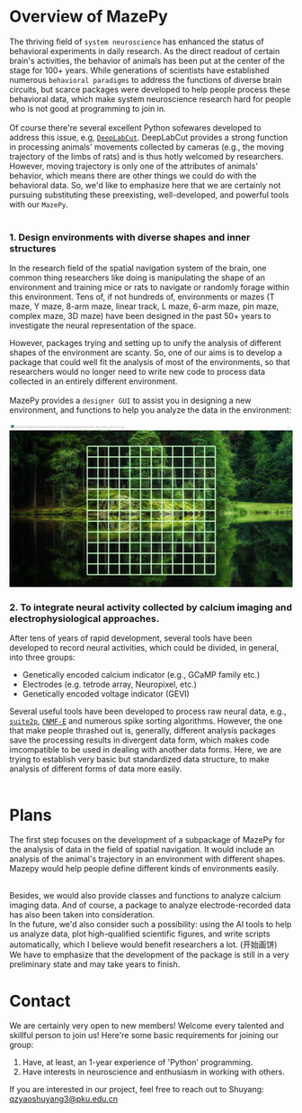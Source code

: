# Overview of MazePy
The thriving field of ``system neuroscience`` has enhanced the status of behavioral experiments in daily research. As the direct readout of certain brain's activities, the behavior of animals has been put at the center of the stage for 100+ years. While generations of scientists have established numerous ``behavioral paradigms`` to address the functions of diverse brain circuits, but scarce packages were developed to help people process these behavioral data, which make system neuroscience research hard for people who is not good at programming to join in.
<br/>
<br/>
Of course there're several excellent Python sofewares developed to address this issue, e.g, [``DeepLabCut``](https://github.com/DeepLabCut/DeepLabCut). DeepLabCut provides a strong function in processing animals' movements collected by cameras (e.g., the moving trajectory of the limbs of rats) and is thus hotly welcomed by researchers. However, moving trajectory is only one of the attributes of animals' behavior, which means there are other things we could do with the behavioral data. So, we'd like to emphasize here that we are certainly not pursuing substituting these preexisting, well-developed, and powerful tools with our ``MazePy``.
<br/>
<br/>
### 1. Design environments with diverse shapes and inner structures
In the research field of the spatial navigation system of the brain, one common thing researchers like doing is manipulating the shape of an environment and training mice or rats to navigate or randomly forage within this environment. Tens of, if not hundreds of, environments or mazes (T maze, Y maze, 8-arm maze, linear track, L maze, 6-arm maze, pin maze, complex maze, 3D maze) have been designed in the past 50+ years to investigate the neural representation of the space. 

However, packages trying and setting up to unify the analysis of different shapes of the environment are scanty. So, one of our aims is to develop a package that could well fit the analysis of most of the environments, so that researchers would no longer need to write new code to process data collected in an entirely different environment.
<br/>
<br/>
MazePy provides a ``designer GUI`` to assist you in designing a new environment, and functions to help you analyze the data in the environment:
<br/>
<br/>
![GUI](https://github.com/YAO-Shuyang/MazePy/blob/master/behav/mazeobj/guiasset/GUI_backgound.png)

### 2. To integrate neural activity collected by calcium imaging and electrophysiological approaches.
After tens of years of rapid development, several tools have been developed to record neural activities, which could be divided, in general, into three groups:

- Genetically encoded calcium indicator (e.g., GCaMP family etc.)
- Electrodes (e.g. tetrode array, Neuropixel, etc.)
- Genetically encoded voltage indicator (GEVI)

Several useful tools have been developed to process raw neural data, e.g., [``suite2p``](https://github.com/MouseLand/suite2p), [``CNMF-E``](https://github.com/inscopix/inscopix-cnmfe) and numerous spike sorting algorithms. However, the one that make people thrashed out is, generally,  different analysis packages save the processing results in divergent data form, which makes code imcompatible to be used in dealing with another data forms. Here, we are trying to establish very basic but standardized data structure, to make analysis of different forms of data more easily.
<br/>
<br/>

# Plans
The first step focuses on the development of a subpackage of MazePy for the analysis of data in the field of spatial navigation. It would include an analysis of the animal's trajectory in an environment with different shapes. Mazepy would help people define different kinds of environments easily.

<br/>
Besides, we would also provide classes and functions to analyze calcium imaging data. And of course, a package to analyze electrode-recorded data has also been taken into consideration.

<br/>
In the future, we'd also consider such a possibility: using the AI tools to help us analyze data, plot high-qualified scientific figures, and write scripts automatically, which I believe would benefit researchers a lot. (开始画饼)

<br/>
We have to emphasize that the development of the package is still in a very preliminary state and may take years to finish.

<br/>

# Contact
We are certainly very open to new members! Welcome every talented and skillful person to join us! Here're some basic requirements for joining our group:

1. Have, at least, an 1-year experience of 'Python' programming.
2. Have interests in neuroscience and enthusiasm in working with others.

If you are interested in our project, feel free to reach out to Shuyang: qzyaoshuyang3@pku.edu.cn

